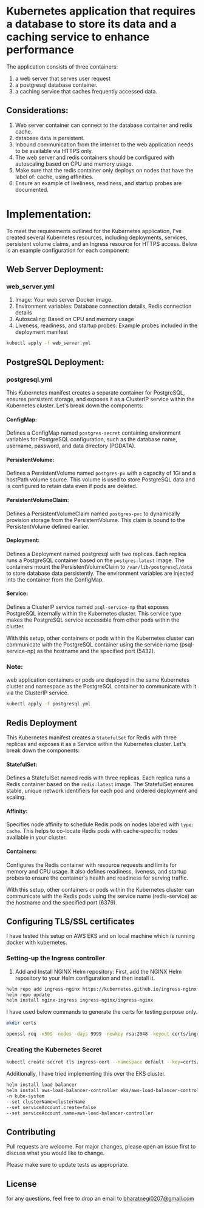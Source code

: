 # Kubernetes application that requires a database to store its data and a caching service to enhance performance

The application consists of three containers:

1.	a web server that serves user request  
2.	a postgresql database container.
3.	a caching service that caches frequently accessed data.

## Considerations:

1. Web server container can connect to the database container and redis cache.
2. database data is persistent.
3. Inbound communication from the internet to the web application needs to be available via HTTPS only.
4. The web server and redis containers should be configured with autoscaling based on CPU and memory usage.
5. Make sure that the redis container only deploys on nodes that have the label of: cache, using affinities.
6. Ensure an example of liveliness, readiness, and startup probes are documented.

# Implementation:

To meet the requirements outlined for the Kubernetes application, I've created several Kubernetes resources, including deployments, services, persistent volume claims, and  an Ingress resource for HTTPS access. Below is an example configuration for each component:

## Web Server Deployment:

### web_server.yml

1. Image: Your web server Docker image.
2. Environment variables: Database connection details, Redis connection details
3. Autoscaling: Based on CPU and memory usage
4. Liveness, readiness, and startup probes: Example probes included in the deployment manifest

```bash
kubectl apply -f web_server.yml
```
## PostgreSQL Deployment:
### postgresql.yml

This Kubernetes manifest creates a separate container for PostgreSQL, ensures persistent storage, and exposes it as a ClusterIP service within the Kubernetes cluster. Let's break down the components:

#### ConfigMap: 
Defines a ConfigMap named ```postgres-secret```
 containing environment variables for PostgreSQL configuration, such as the database name, username, password, and data directory (PGDATA).

#### PersistentVolume: 
Defines a PersistentVolume named ```postgres-pv``` with a capacity of 1Gi and a hostPath volume source. This volume is used to store PostgreSQL data and is configured to retain data even if pods are deleted.

#### PersistentVolumeClaim: 
Defines a PersistentVolumeClaim named ```postgres-pvc``` to dynamically provision storage from the PersistentVolume. This claim is bound to the PersistentVolume defined earlier.

#### Deployment: 
Defines a Deployment named postgresql with two replicas. Each replica runs a PostgreSQL container based on the ```postgres:latest``` image. The containers mount the PersistentVolumeClaim to ```/var/lib/postgresql/data``` to store database data persistently. The environment variables are injected into the container from the ConfigMap.

#### Service: 
Defines a ClusterIP service named ```psql-service-np``` that exposes PostgreSQL internally within the Kubernetes cluster. This service type makes the PostgreSQL service accessible from other pods within the cluster.

With this setup, other containers or pods within the Kubernetes cluster can communicate with the PostgreSQL container using the service name (psql-service-np) as the hostname and the specified port (5432).

### Note: 
web application containers or pods are deployed in the same Kubernetes cluster and namespace as the PostgreSQL container to communicate with it via the ClusterIP service.

```bash
kubectl apply -f postgresql.yml
```

## Redis Deployment

This Kubernetes manifest creates a ```StatefulSet``` for Redis with three replicas and exposes it as a Service within the Kubernetes cluster. Let's break down the components:

#### StatefulSet:
Defines a StatefulSet named redis with three replicas. Each replica runs a Redis container based on the ```redis:latest``` image. The StatefulSet ensures stable, unique network identifiers for each pod and ordered deployment and scaling.

#### Affinity:
Specifies node affinity to schedule Redis pods on nodes labeled with ```type: cache```. This helps to co-locate Redis pods with cache-specific nodes available in your cluster.

#### Containers:
Configures the Redis container with resource requests and limits for memory and CPU usage. It also defines readiness, liveness, and startup probes to ensure the container's health and readiness for serving traffic.

With this setup, other containers or pods within the Kubernetes cluster can communicate with the Redis pods using the service name (redis-service) as the hostname and the specified port (6379).

## Configuring TLS/SSL certificates
I have tested this setup on AWS EKS and on local machine which is running docker with kubernetes. 

### Setting-up the Ingress controller
1. Add and Install NGINX Helm repository: First, add the NGINX Helm repository to your Helm configuration and then install it.
```bash
helm repo add ingress-nginx https://kubernetes.github.io/ingress-nginx
helm repo update
helm install nginx-ingress ingress-nginx/ingress-nginx
```
I have used below commands to generate the certs for testing purpose only.
```bash
mkdir certs

openssl req -x509 -nodes -days 9999 -newkey rsa:2048 -keyout certs/ingress-tls.key -out certs/ingress-tls.crt

```

### Creating the Kubernetes Secret
```bash
kubectl create secret tls ingress-cert --namespace default --key=certs/ingress-tls.key --cert=certs/ingress-tls.crt -o yaml
```
Additionally, I have tried implementing this over the EKS cluster. 
```bash
helm install load balancer
helm install aws-load-balancer-controller eks/aws-load-balancer-controller
-n kube-system
--set clusterName=clusterName
--set serviceAccount.create=false
--set serviceAccount.name=aws-load-balancer-controller
```

## Contributing

Pull requests are welcome. For major changes, please open an issue first
to discuss what you would like to change.

Please make sure to update tests as appropriate.

## License

for any questions, feel free to drop an email to bharatnegi0207@gmail.com
